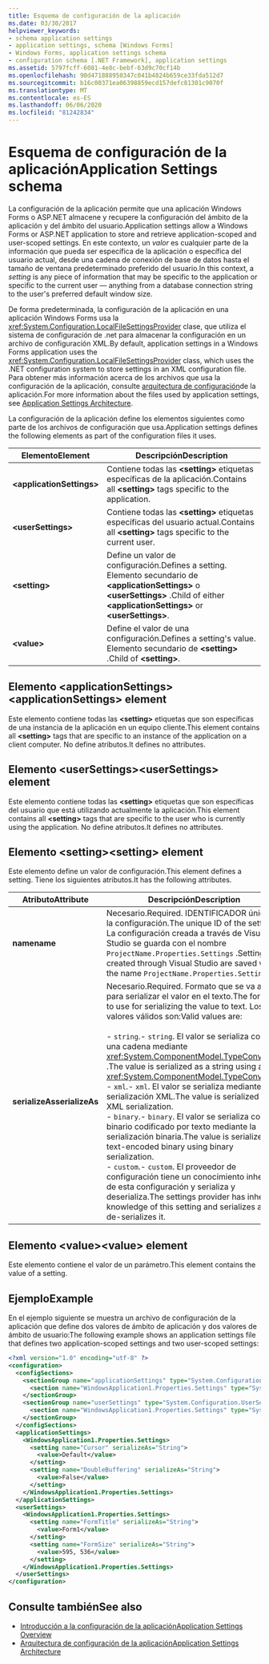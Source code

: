 ```yaml
---
title: Esquema de configuración de la aplicación
ms.date: 03/30/2017
helpviewer_keywords:
- schema application settings
- application settings, schema [Windows Forms]
- Windows Forms, application settings schema
- configuration schema [.NET Framework], application settings
ms.assetid: 5797fcff-6081-4e8c-bebf-63d9c70cf14b
ms.openlocfilehash: 90d471888950347c041b4824b659ce33fda512d7
ms.sourcegitcommit: b16c00371ea06398859ecd157defc81301c9070f
ms.translationtype: MT
ms.contentlocale: es-ES
ms.lasthandoff: 06/06/2020
ms.locfileid: "81242834"
---
```

# <a name="application-settings-schema"></a><span data-ttu-id="00849-102">Esquema de configuración de la aplicación</span><span class="sxs-lookup"><span data-stu-id="00849-102">Application Settings schema</span></span>

<span data-ttu-id="00849-103">La configuración de la aplicación permite que una aplicación Windows Forms o ASP.NET almacene y recupere la configuración del ámbito de la aplicación y del ámbito del usuario.</span><span class="sxs-lookup"><span data-stu-id="00849-103">Application settings allow a Windows Forms or ASP.NET application to store and retrieve application-scoped and user-scoped settings.</span></span> <span data-ttu-id="00849-104">En este contexto, un *valor* es cualquier parte de la información que pueda ser específica de la aplicación o específica del usuario actual, desde una cadena de conexión de base de datos hasta el tamaño de ventana predeterminado preferido del usuario.</span><span class="sxs-lookup"><span data-stu-id="00849-104">In this context, a *setting* is any piece of information that may be specific to the application or specific to the current user — anything from a database connection string to the user's preferred default window size.</span></span>

<span data-ttu-id="00849-105">De forma predeterminada, la configuración de la aplicación en una aplicación Windows Forms usa la <xref:System.Configuration.LocalFileSettingsProvider> clase, que utiliza el sistema de configuración de .net para almacenar la configuración en un archivo de configuración XML.</span><span class="sxs-lookup"><span data-stu-id="00849-105">By default, application settings in a Windows Forms application uses the <xref:System.Configuration.LocalFileSettingsProvider> class, which uses the .NET configuration system to store settings in an XML configuration file.</span></span> <span data-ttu-id="00849-106">Para obtener más información acerca de los archivos que usa la configuración de la aplicación, consulte [arquitectura de configuración](../../winforms/advanced/application-settings-architecture.md)de la aplicación.</span><span class="sxs-lookup"><span data-stu-id="00849-106">For more information about the files used by application settings, see [Application Settings Architecture](../../winforms/advanced/application-settings-architecture.md).</span></span>

<span data-ttu-id="00849-107">La configuración de la aplicación define los elementos siguientes como parte de los archivos de configuración que usa.</span><span class="sxs-lookup"><span data-stu-id="00849-107">Application settings defines the following elements as part of the configuration files it uses.</span></span>

| <span data-ttu-id="00849-108">Elemento</span><span class="sxs-lookup"><span data-stu-id="00849-108">Element</span></span>                    | <span data-ttu-id="00849-109">Descripción</span><span class="sxs-lookup"><span data-stu-id="00849-109">Description</span></span>                                                                           |
| -------------------------- | ------------------------------------------------------------------------------------- |
| **\<applicationSettings>** | <span data-ttu-id="00849-110">Contiene todas las **\<setting>** etiquetas específicas de la aplicación.</span><span class="sxs-lookup"><span data-stu-id="00849-110">Contains all **\<setting>** tags specific to the application.</span></span>                         |
| **\<userSettings>**        | <span data-ttu-id="00849-111">Contiene todas las **\<setting>** etiquetas específicas del usuario actual.</span><span class="sxs-lookup"><span data-stu-id="00849-111">Contains all **\<setting>** tags specific to the current user.</span></span>                        |
| **\<setting>**             | <span data-ttu-id="00849-112">Define un valor de configuración.</span><span class="sxs-lookup"><span data-stu-id="00849-112">Defines a setting.</span></span> <span data-ttu-id="00849-113">Elemento secundario de **\<applicationSettings>** o **\<userSettings>** .</span><span class="sxs-lookup"><span data-stu-id="00849-113">Child of either **\<applicationSettings>** or **\<userSettings>**.</span></span> |
| **\<value>**               | <span data-ttu-id="00849-114">Define el valor de una configuración.</span><span class="sxs-lookup"><span data-stu-id="00849-114">Defines a setting's value.</span></span> <span data-ttu-id="00849-115">Elemento secundario de **\<setting>** .</span><span class="sxs-lookup"><span data-stu-id="00849-115">Child of **\<setting>**.</span></span>                                   |

## <a name="applicationsettings-element"></a><span data-ttu-id="00849-116">Elemento \<applicationSettings></span><span class="sxs-lookup"><span data-stu-id="00849-116">\<applicationSettings> element</span></span>

<span data-ttu-id="00849-117">Este elemento contiene todas las **\<setting>** etiquetas que son específicas de una instancia de la aplicación en un equipo cliente.</span><span class="sxs-lookup"><span data-stu-id="00849-117">This element contains all **\<setting>** tags that are specific to an instance of the application on a client computer.</span></span> <span data-ttu-id="00849-118">No define atributos.</span><span class="sxs-lookup"><span data-stu-id="00849-118">It defines no attributes.</span></span>

## <a name="usersettings-element"></a><span data-ttu-id="00849-119">Elemento \<userSettings></span><span class="sxs-lookup"><span data-stu-id="00849-119">\<userSettings> element</span></span>

<span data-ttu-id="00849-120">Este elemento contiene todas las **\<setting>** etiquetas que son específicas del usuario que está utilizando actualmente la aplicación.</span><span class="sxs-lookup"><span data-stu-id="00849-120">This element contains all **\<setting>** tags that are specific to the user who is currently using the application.</span></span> <span data-ttu-id="00849-121">No define atributos.</span><span class="sxs-lookup"><span data-stu-id="00849-121">It defines no attributes.</span></span>

## <a name="setting-element"></a><span data-ttu-id="00849-122">Elemento \<setting></span><span class="sxs-lookup"><span data-stu-id="00849-122">\<setting> element</span></span>

<span data-ttu-id="00849-123">Este elemento define un valor de configuración.</span><span class="sxs-lookup"><span data-stu-id="00849-123">This element defines a setting.</span></span> <span data-ttu-id="00849-124">Tiene los siguientes atributos.</span><span class="sxs-lookup"><span data-stu-id="00849-124">It has the following attributes.</span></span>

| <span data-ttu-id="00849-125">Atributo</span><span class="sxs-lookup"><span data-stu-id="00849-125">Attribute</span></span>        | <span data-ttu-id="00849-126">Descripción</span><span class="sxs-lookup"><span data-stu-id="00849-126">Description</span></span> |
| ---------------- | ----------- |
| <span data-ttu-id="00849-127">**name**</span><span class="sxs-lookup"><span data-stu-id="00849-127">**name**</span></span>         | <span data-ttu-id="00849-128">Necesario.</span><span class="sxs-lookup"><span data-stu-id="00849-128">Required.</span></span> <span data-ttu-id="00849-129">IDENTIFICADOR único de la configuración.</span><span class="sxs-lookup"><span data-stu-id="00849-129">The unique ID of the setting.</span></span> <span data-ttu-id="00849-130">La configuración creada a través de Visual Studio se guarda con el nombre `ProjectName.Properties.Settings` .</span><span class="sxs-lookup"><span data-stu-id="00849-130">Settings created through Visual Studio are saved with the name `ProjectName.Properties.Settings`.</span></span> |
| <span data-ttu-id="00849-131">**serializeAs**</span><span class="sxs-lookup"><span data-stu-id="00849-131">**serializeAs**</span></span> | <span data-ttu-id="00849-132">Necesario.</span><span class="sxs-lookup"><span data-stu-id="00849-132">Required.</span></span> <span data-ttu-id="00849-133">Formato que se va a usar para serializar el valor en el texto.</span><span class="sxs-lookup"><span data-stu-id="00849-133">The format to use for serializing the value to text.</span></span> <span data-ttu-id="00849-134">Los valores válidos son:</span><span class="sxs-lookup"><span data-stu-id="00849-134">Valid values are:</span></span><br><br><span data-ttu-id="00849-135">- `string`.</span><span class="sxs-lookup"><span data-stu-id="00849-135">- `string`.</span></span> <span data-ttu-id="00849-136">El valor se serializa como una cadena mediante <xref:System.ComponentModel.TypeConverter> .</span><span class="sxs-lookup"><span data-stu-id="00849-136">The value is serialized as a string using a <xref:System.ComponentModel.TypeConverter>.</span></span><br><span data-ttu-id="00849-137">- `xml`.</span><span class="sxs-lookup"><span data-stu-id="00849-137">- `xml`.</span></span> <span data-ttu-id="00849-138">El valor se serializa mediante la serialización XML.</span><span class="sxs-lookup"><span data-stu-id="00849-138">The value is serialized using XML serialization.</span></span><br><span data-ttu-id="00849-139">- `binary`.</span><span class="sxs-lookup"><span data-stu-id="00849-139">- `binary`.</span></span> <span data-ttu-id="00849-140">El valor se serializa como binario codificado por texto mediante la serialización binaria.</span><span class="sxs-lookup"><span data-stu-id="00849-140">The value is serialized as text-encoded binary using binary serialization.</span></span><br /><span data-ttu-id="00849-141">- `custom`.</span><span class="sxs-lookup"><span data-stu-id="00849-141">- `custom`.</span></span> <span data-ttu-id="00849-142">El proveedor de configuración tiene un conocimiento inherente de esta configuración y serializa y deserializa.</span><span class="sxs-lookup"><span data-stu-id="00849-142">The settings provider has inherent knowledge of this setting and serializes and de-serializes it.</span></span> |

## <a name="value-element"></a><span data-ttu-id="00849-143">Elemento \<value></span><span class="sxs-lookup"><span data-stu-id="00849-143">\<value> element</span></span>

<span data-ttu-id="00849-144">Este elemento contiene el valor de un parámetro.</span><span class="sxs-lookup"><span data-stu-id="00849-144">This element contains the value of a setting.</span></span>

## <a name="example"></a><span data-ttu-id="00849-145">Ejemplo</span><span class="sxs-lookup"><span data-stu-id="00849-145">Example</span></span>

<span data-ttu-id="00849-146">En el ejemplo siguiente se muestra un archivo de configuración de la aplicación que define dos valores de ámbito de aplicación y dos valores de ámbito de usuario:</span><span class="sxs-lookup"><span data-stu-id="00849-146">The following example shows an application settings file that defines two application-scoped settings and two user-scoped settings:</span></span>

```xml
<?xml version="1.0" encoding="utf-8" ?>
<configuration>
  <configSections>
    <sectionGroup name="applicationSettings" type="System.Configuration.ApplicationSettingsGroup, System, Version=2.0.0.0, Culture=neutral, PublicKeyToken=b77a5c561934e089">
      <section name="WindowsApplication1.Properties.Settings" type="System.Configuration.ClientSettingsSection, System, Version=2.0.0.0, Culture=neutral, PublicKeyToken=b77a5c561934e089" />
    </sectionGroup>
    <sectionGroup name="userSettings" type="System.Configuration.UserSettingsGroup, System, Version=2.0.0.0, Culture=neutral, PublicKeyToken=b77a5c561934e089">
      <section name="WindowsApplication1.Properties.Settings" type="System.Configuration.ClientSettingsSection, System, Version=2.0.0.0, Culture=neutral, PublicKeyToken=b77a5c561934e089" allowExeDefinition="MachineToLocalUser" />
    </sectionGroup>
  </configSections>
  <applicationSettings>
    <WindowsApplication1.Properties.Settings>
      <setting name="Cursor" serializeAs="String">
        <value>Default</value>
      </setting>
      <setting name="DoubleBuffering" serializeAs="String">
        <value>False</value>
      </setting>
    </WindowsApplication1.Properties.Settings>
  </applicationSettings>
  <userSettings>
    <WindowsApplication1.Properties.Settings>
      <setting name="FormTitle" serializeAs="String">
        <value>Form1</value>
      </setting>
      <setting name="FormSize" serializeAs="String">
        <value>595, 536</value>
      </setting>
    </WindowsApplication1.Properties.Settings>
  </userSettings>
</configuration>
```

## <a name="see-also"></a><span data-ttu-id="00849-147">Consulte también</span><span class="sxs-lookup"><span data-stu-id="00849-147">See also</span></span>

- [<span data-ttu-id="00849-148">Introducción a la configuración de la aplicación</span><span class="sxs-lookup"><span data-stu-id="00849-148">Application Settings Overview</span></span>](../../winforms/advanced/application-settings-overview.md)
- [<span data-ttu-id="00849-149">Arquitectura de configuración de la aplicación</span><span class="sxs-lookup"><span data-stu-id="00849-149">Application Settings Architecture</span></span>](../../winforms/advanced/application-settings-architecture.md)
